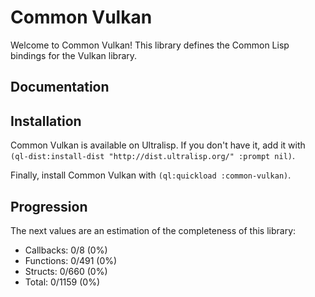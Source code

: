# Common Vulkan

Welcome to Common Vulkan! This library defines the Common Lisp bindings for the Vulkan library.

## Documentation

## Installation

Common Vulkan is available on Ultralisp. If you don't have it, add it with `(ql-dist:install-dist "http://dist.ultralisp.org/" :prompt nil)`.

Finally, install Common Vulkan with `(ql:quickload :common-vulkan)`.

## Progression

The next values are an estimation of the completeness of this library:

* Callbacks: 0/8 (0%)
* Functions: 0/491 (0%)
* Structs: 0/660 (0%)
* Total: 0/1159 (0%)

